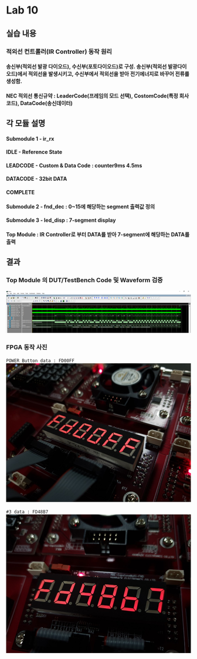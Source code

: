 # Lab 10

## 실습 내용

### **적외선 컨트롤러(IR Controller) 동작 원리** 
#### 송신부(적외선 발광 다이오드), 수신부(포토다이오드)로 구성. 송신부(적외선 발광다이오드)에서 적외선을 발생시키고, 수신부에서 적외선을 받아 전기에너지로 바꾸어 전류를 생성함.

#### NEC 적외선 통신규약 : LeaderCode(프레임의 모드 선택), CostomCode(특정 회사 코드), DataCode(송신데이터)

## 각 모듈 설명
#### **Submodule 1 - ir_rx**
#### IDLE - Reference State
#### LEADCODE - Custom & Data Code : counter9ms 4.5ms
#### DATACODE - 32bit DATA
#### COMPLETE

#### **Submodule 2 - fnd_dec** : 0~15에 해당하는 segment 출력값 정의

#### **Submodule 3 - led_disp** : 7-segment display

#### **Top Module** :  IR Controller로 부터 DATA를 받아 7-segment에 해당하는 DATA를 출력

## 결과

### **Top Module 의 DUT/TestBench Code 및 Waveform 검증**
![wave form](https://github.com/NohHaYoung/LogicDesignCode/blob/master/practice9/figs/waveform.PNG?raw=true)


### **FPGA 동작 사진**
`POWER Button data : FD00FF`
![PowerButton Data : FD00FF](https://github.com/NohHaYoung/LogicDesignCode/blob/master/practice9/figs/FPGA%281%29.jpg?raw=true)

`#3 data : FD48B7`
![#3 data : FD48B7](https://github.com/NohHaYoung/LogicDesignCode/blob/master/practice9/figs/FPGA%282%29.jpg?raw=true)

<!--stackedit_data:
eyJoaXN0b3J5IjpbLTk4MTY0ODA0OSw4OTExNzc1MTYsNDM1NT
c3MzU2LDEzNTE2NjY3NTJdfQ==
-->